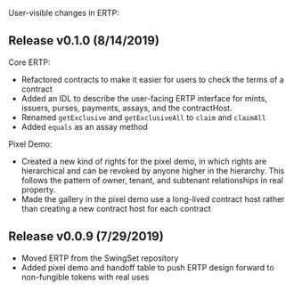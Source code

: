 User-visible changes in ERTP:

## Release v0.1.0 (8/14/2019)

Core ERTP:
* Refactored contracts to make it easier for users to check the terms of
  a contract
* Added an IDL to describe the user-facing ERTP interface for mints,
  issuers, purses, payments, assays, and the contractHost.
* Renamed `getExclusive` and `getExclusiveAll` to `claim` and
  `claimAll`
* Added `equals` as an assay method

Pixel Demo:
* Created a new kind of rights for the pixel demo, in which rights are
  hierarchical and can be revoked by anyone higher in the hierarchy.
  This follows the pattern of owner, tenant, and subtenant
  relationships in real property. 
* Made the gallery in the pixel demo use a long-lived contract host
  rather than creating a new contract host for each contract

## Release v0.0.9 (7/29/2019)

* Moved ERTP from the SwingSet repository
* Added pixel demo and handoff table to push ERTP design forward to
  non-fungible tokens with real uses
